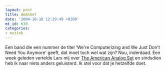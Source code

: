```yaml
---
layout: post
title: AmAnSet
date: '2004-10-18 12:29:49 +0200'
mt_id: 630
categories:
- muziek
---
```

Een band die een nummer de titel 'We're Computerizing and We Just Don't Need You Anymore' geeft, dat moet toch wel wat zijn? Nou, inderdaad. Een week geleden vertelde Lars mij over <a href="http://www.amanset.com/">The American Analog Set</a> en sindsdien heb ik naar niets anders geluisterd. Ik stel voor dat je hetzelfde doet.

